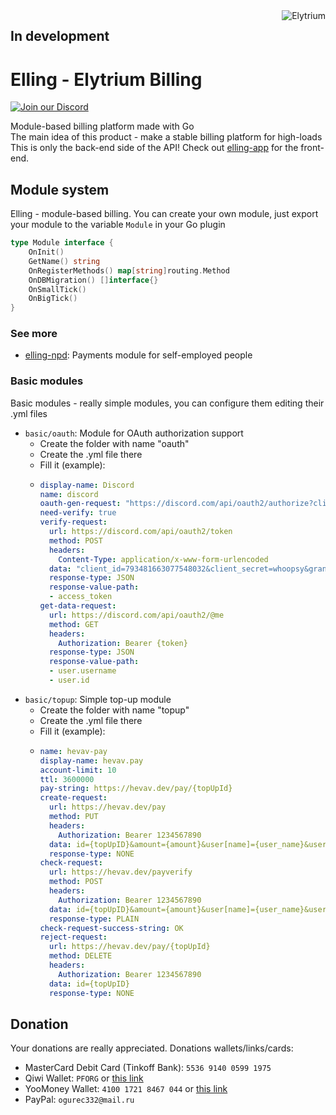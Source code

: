 <img src="https://elytrium.net/src/img/elytrium.webp" alt="Elytrium" align="right">

## In development

# Elling - Elytrium Billing
[![Join our Discord](https://img.shields.io/discord/775778822334709780.svg?logo=discord&label=Discord)](https://ely.su/discord)

Module-based billing platform made with Go<br>
The main idea of this product - make a stable billing platform for high-loads<br>
This is only the back-end side of the API! Check out [elling-app](https://github.com/Elytrium/elling-app) for the front-end.

## Module system

Elling - module-based billing. You can create your own module, just export your module to the variable ``Module`` in your Go plugin

```go
type Module interface {
    OnInit()
    GetName() string
    OnRegisterMethods() map[string]routing.Method
    OnDBMigration() []interface{}
    OnSmallTick()
    OnBigTick()
}
```

### See more

- [elling-npd](https://github.com/Elytrium/elling-npd): Payments module for self-employed people


### Basic modules

Basic modules - really simple modules, you can configure them editing their .yml files

- ```basic/oauth```: Module for OAuth authorization support
  - Create the folder with name "oauth"
  - Create the .yml file there
  - Fill it (example):
  - ```yml
    display-name: Discord
    name: discord
    oauth-gen-request: "https://discord.com/api/oauth2/authorize?client_id=793481663077548032&redirect_uri=https%3A%2F%2Fsrv.cool%2Finternal%2Foauth&response_type=code&scope=identify"
    need-verify: true
    verify-request:
      url: https://discord.com/api/oauth2/token
      method: POST
      headers:
        Content-Type: application/x-www-form-urlencoded
      data: "client_id=793481663077548032&client_secret=whoopsy&grant_type=authorization_code&code={token}&redirect_uri=https%3A%2F%2Fsrv.cool%2Finternal%2Foauth"
      response-type: JSON
      response-value-path:
      - access_token
    get-data-request:
      url: https://discord.com/api/oauth2/@me
      method: GET
      headers:
        Authorization: Bearer {token}
      response-type: JSON
      response-value-path:
      - user.username
      - user.id
    ```
- ```basic/topup```: Simple top-up module
    - Create the folder with name "topup"
    - Create the .yml file there
    - Fill it (example):
    - ```yml
      name: hevav-pay
      display-name: hevav.pay 
      account-limit: 10
      ttl: 3600000
      pay-string: https://hevav.dev/pay/{topUpId}
      create-request:
        url: https://hevav.dev/pay
        method: PUT
        headers: 
          Authorization: Bearer 1234567890
        data: id={topUpID}&amount={amount}&user[name]={user_name}&user[id]={balance_id}&expiryDate={date}
        response-type: NONE
      check-request:
        url: https://hevav.dev/payverify
        method: POST
        headers: 
          Authorization: Bearer 1234567890
        data: id={topUpID}&amount={amount}&user[name]={user_name}&user[id]={balance_id}&expiryDate={date}
        response-type: PLAIN
      check-request-success-string: OK
      reject-request:
        url: https://hevav.dev/pay/{topUpId}
        method: DELETE
        headers: 
          Authorization: Bearer 1234567890
        data: id={topUpID}
        response-type: NONE
      ```

## Donation

Your donations are really appreciated. Donations wallets/links/cards:

- MasterCard Debit Card (Tinkoff Bank): ``5536 9140 0599 1975``
- Qiwi Wallet: ``PFORG`` or [this link](https://my.qiwi.com/form/Petr-YSpyiLt9c6)
- YooMoney Wallet: ``4100 1721 8467 044`` or [this link](https://yoomoney.ru/quickpay/shop-widget?writer=seller&targets=Donation&targets-hint=&default-sum=&button-text=11&payment-type-choice=on&mobile-payment-type-choice=on&hint=&successURL=&quickpay=shop&account=410017218467044)
- PayPal: ``ogurec332@mail.ru``
